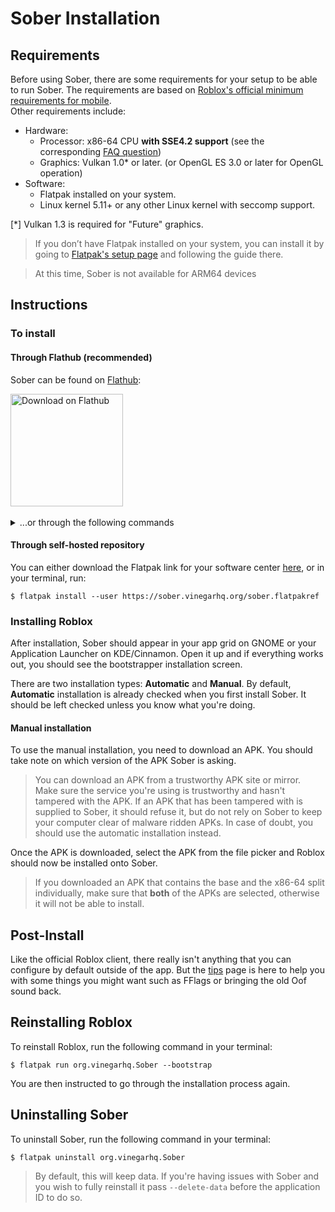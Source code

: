 # Sober Installation

## Requirements

Before using Sober, there are some requirements for your setup to be able to run Sober. The requirements are based on [Roblox's official minimum requirements for mobile](https://en.help.roblox.com/hc/en-us/articles/203625474).<br>
Other requirements include:

- Hardware:
  - Processor: x86-64 CPU **with SSE4.2 support** (see the corresponding [FAQ question](../FAQ/index.md#How-do-I-know-I-meet-the-requirements-to-run-Sober))
  - Graphics: Vulkan 1.0* or later. (or OpenGL ES 3.0 or later for OpenGL operation)
- Software:
  - Flatpak installed on your system.
  - Linux kernel 5.11+ or any other Linux kernel with seccomp support.

<p class="tiny">[*] Vulkan 1.3 is required for "Future" graphics.<p>

> If you don’t have Flatpak installed on your system, you can install it by going to [Flatpak's setup page](https://flatpak.org/setup/) and following the guide there. 

> At this time, Sober is not available for ARM64 devices

## Instructions
### To install

#### Through Flathub (recommended)
Sober can be found on [Flathub](https://flathub.org/apps/org.vinegarhq.Vinegar):

<a href="https://flathub.org/apps/org.vinegarhq.Sober">
	<img width="180" alt="Download on Flathub" src="https://dl.flathub.org/assets/badges/flathub-badge-en.png"/>
</a><br><br>

<details>
 <summary>...or through the following commands</summary>

 ```console
 $ flatpak install --user flathub org.vinegarhq.Sober
 $ flatpak run org.vinegarhq.Sober
 ```
 
</details>


#### Through self-hosted repository
You can either download the Flatpak link for your software center [here](https://sober.vinegarhq.org/sober.flatpakref), or in your terminal, run:

```console
$ flatpak install --user https://sober.vinegarhq.org/sober.flatpakref
```

### Installing Roblox

After installation, Sober should appear in your app grid on GNOME or your Application Launcher on KDE/Cinnamon. Open it up and if everything works out, you should see the bootstrapper installation screen.

There are two installation types: **Automatic** and **Manual**. By default, **Automatic** installation is already checked when you first install Sober. It should be left checked unless you know what you're doing. 


#### Manual installation
To use the manual installation, you need to download an APK. You should take note on which version of the APK Sober is asking.

> You can download an APK from a trustworthy APK site or mirror. Make sure the service you're using is trustworthy and hasn't tampered with the APK. If an APK that has been tampered with is supplied to Sober, it should refuse it, but do not rely on Sober to keep your computer clear of malware ridden APKs. In case of doubt, you should use the automatic installation instead.

Once the APK is downloaded, select the APK from the file picker and Roblox should now be installed onto Sober.

> If you downloaded an APK that contains the base and the x86-64 split individually, make sure that **both** of the APKs are selected, otherwise it will not be able to install.

## Post-Install

Like the official Roblox client, there really isn't anything that you can configure by default outside of the app. But the [tips](../Configuration/tipsAndTricks.md) page is here to help you with some things you might want such as FFlags or bringing the old Oof sound back.

## Reinstalling Roblox
To reinstall Roblox, run the following command in your terminal:

```console
$ flatpak run org.vinegarhq.Sober --bootstrap
```

You are then instructed to go through the installation process again.

## Uninstalling Sober
To uninstall Sober, run the following command in your terminal:

```console
$ flatpak uninstall org.vinegarhq.Sober
```

> By default, this will keep data. If you're having issues with Sober and you wish to fully reinstall it pass `--delete-data` before the application ID to do so.
